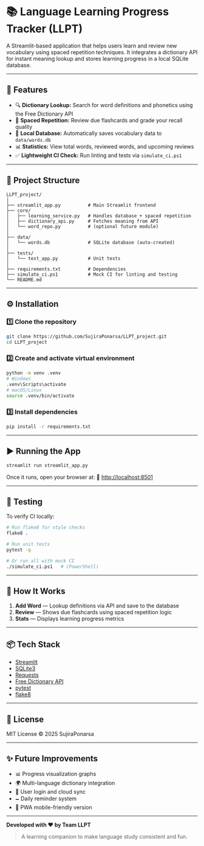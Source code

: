 # 📚 Language Learning Progress Tracker (LLPT)

A Streamlit-based application that helps users learn and review new vocabulary using spaced repetition techniques.
It integrates a dictionary API for instant meaning lookup and stores learning progress in a local SQLite database.

---

## 🚀 Features

* 🔍 **Dictionary Lookup:** Search for word definitions and phonetics using the Free Dictionary API
* 🧠 **Spaced Repetition:** Review due flashcards and grade your recall quality
* 💾 **Local Database:** Automatically saves vocabulary data to `data/words.db`
* 📊 **Statistics:** View total words, reviewed words, and upcoming reviews
* ✅ **Lightweight CI Check:** Run linting and tests via `simulate_ci.ps1`

---

## 🧬 Project Structure

```
LLPT_project/
│
├── streamlit_app.py          # Main Streamlit frontend
├── core/
│   ├── learning_service.py   # Handles database + spaced repetition
│   ├── dictionary_api.py     # Fetches meaning from API
│   └── word_repo.py          # (optional future module)
│
├── data/
│   └── words.db              # SQLite database (auto-created)
│
├── tests/
│   └── test_app.py           # Unit tests
│
├── requirements.txt          # Dependencies
├── simulate_ci.ps1           # Mock CI for linting and testing
└── README.md
```

---

## ⚙️ Installation

### 1️⃣ Clone the repository

```bash
git clone https://github.com/SujiraPonarsa/LLPT_project.git
cd LLPT_project
```

### 2️⃣ Create and activate virtual environment

```bash
python -m venv .venv
# Windows
.venv\Scripts\activate
# macOS/Linux
source .venv/bin/activate
```

### 3️⃣ Install dependencies

```bash
pip install -r requirements.txt
```

---

## ▶️ Running the App

```bash
streamlit run streamlit_app.py
```

Once it runs, open your browser at:
🔗 [http://localhost:8501](http://localhost:8501)

---

## 🧪 Testing

To verify CI locally:

```bash
# Run flake8 for style checks
flake8 .

# Run unit tests
pytest -q

# Or run all with mock CI
./simulate_ci.ps1   # (PowerShell)
```

---

## 🧠 How It Works

1. **Add Word** — Lookup definitions via API and save to the database
2. **Review** — Shows due flashcards using spaced repetition logic
3. **Stats** — Displays learning progress metrics

---

## 📦 Tech Stack

* [Streamlit](https://streamlit.io/)
* [SQLite3](https://www.sqlite.org/)
* [Requests](https://pypi.org/project/requests/)
* [Free Dictionary API](https://dictionaryapi.dev/)
* [pytest](https://pytest.org/)
* [flake8](https://flake8.pycqa.org/)

---

## 🧯 License

MIT License © 2025 SujiraPonarsa

---

## ✨ Future Improvements

* 📊 Progress visualization graphs
* 🌍 Multi-language dictionary integration
* 🧩 User login and cloud sync
* 🗕 Daily reminder system
* 📱 PWA mobile-friendly version

---

**Developed with ❤️ by Team LLPT**

> A learning companion to make language study consistent and fun.
